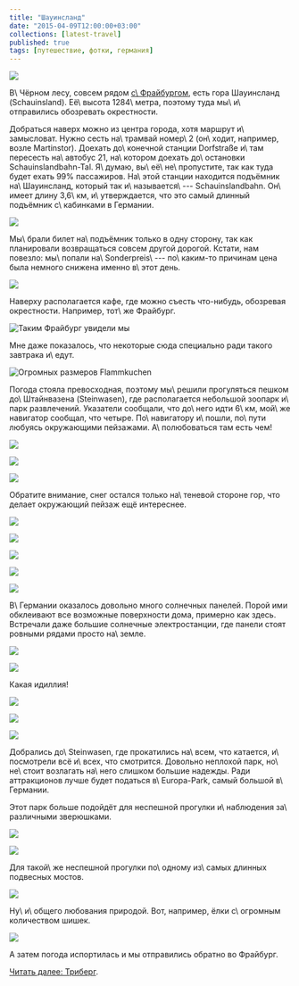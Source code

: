 ```yaml
---
title: "Шауинсланд"
date: "2015-04-09T12:00:00+03:00"
collections: [latest-travel]
published: true
tags: [путешествие, фотки, германия]
---
```


![](/images/travel/2015-03-schwarzwald/schauinsland-cover.jpg)

В\ Чёрном лесу, совсем рядом [с\ Фрайбургом][freiburg], есть гора Шауинсланд (Schauinsland). Её\ высота 1284\ метра, поэтому туда 
мы\ и\ отправились обозревать окрестности.

<!--more-->

Добраться наверх можно из центра города, хотя маршрут и\ замысловат. Нужно сесть на\ трамвай номер\ 2 (он\ ходит, 
например, возле Martinstor). Доехать до\ конечной станции Dorfstraße и\ там пересесть на\ автобус 21, на\ котором 
доехать до\ остановки Schauinslandbahn-Tal. Я\ думаю, вы\ её\ не\ пропустите, так как туда будет ехать 99% пассажиров. 
На\ этой станции находится подъёмник на\ Шауинсланд, который так и\ называется\ --- Schauinslandbahn. Он\ имеет длину 
3,6\ км, и\ утверждается, что это самый длинный подъёмник с\ кабинками в Германии.

![](/images/travel/2015-03-schwarzwald/schauinsland-bahn-1.jpg)
 
Мы\ брали билет на\ подъёмник только в одну сторону, так как планировали возвращаться совсем другой дорогой. Кстати, нам 
повезло: мы\ попали на\ Sonderpreis\ --- по\ каким-то причинам цена была немного снижена именно в\ этот день.

![](/images/travel/2015-03-schwarzwald/schauinsland-bahn-2.jpg)

Наверху располагается кафе, где можно съесть что-нибудь, обозревая окрестности. Например, тот\ же Фрайбург.

![Таким Фрайбург увидели мы](/images/travel/2015-03-schwarzwald/schauinsland-freiburg.jpg "Таким Фрайбург увидели мы")

Мне даже показалось, что некоторые сюда специально ради такого завтрака и\ едут.

![Огромных размеров Flammkuchen](/images/travel/2015-03-schwarzwald/schauinsland-flammkuchen.jpg "Огромных размеров Flammkuchen")

Погода стояла превосходная, поэтому мы\ решили прогуляться пешком до\ Штайнвазена (Steinwasen), где располагается 
небольшой зоопарк и\ парк развлечений. Указатели сообщали, что до\ него идти 6\ км, мой\ же навигатор сообщал, что 
четыре. По\ навигатору и\ пошли, по\ пути любуясь окружающими пейзажами. А\ полюбоваться там есть чем!

![](/images/travel/2015-03-schwarzwald/schauinsland-route-1.jpg)

![](/images/travel/2015-03-schwarzwald/schauinsland-route-2.jpg)

![](/images/travel/2015-03-schwarzwald/schauinsland-route-3.jpg)

Обратите внимание, снег остался только на\ теневой стороне гор, что делает окружающий пейзаж ещё интереснее.

![](/images/travel/2015-03-schwarzwald/schauinsland-route-4.jpg)

![](/images/travel/2015-03-schwarzwald/schauinsland-route-5.jpg)
                                                          
![](/images/travel/2015-03-schwarzwald/schauinsland-route-6.jpg)

![](/images/travel/2015-03-schwarzwald/schauinsland-route-7.jpg)

![](/images/travel/2015-03-schwarzwald/schauinsland-route-8.jpg)

В\ Германии оказалось довольно много солнечных панелей. Порой ими обклеивают все возможные поверхности дома, примерно 
как здесь. Встречали даже большие солнечные электростанции, где панели стоят ровными рядами просто на\ земле. 

![](/images/travel/2015-03-schwarzwald/schauinsland-route-9.jpg)

![](/images/travel/2015-03-schwarzwald/schauinsland-route-10.jpg)

Какая идиллия!

![](/images/travel/2015-03-schwarzwald/schauinsland-route-11.jpg)

![](/images/travel/2015-03-schwarzwald/schauinsland-route-12.jpg)

![](/images/travel/2015-03-schwarzwald/schauinsland-route-13.jpg)

Добрались до\ Steinwasen, где прокатились на\ всем, что катается, и\ посмотрели всё и\ всех, что смотрится. Довольно 
неплохой парк, но\ не\ стоит возлагать на\ него слишком большие надежды. Ради аттракционов лучше будет податься 
в\ Europa-Park, самый большой в\ Германии.

Этот парк больше подойдёт для неспешной прогулки и\ наблюдения за\ различными зверюшками.

![](/images/travel/2015-03-schwarzwald/steinwasen-animal-1.jpg)

![](/images/travel/2015-03-schwarzwald/steinwasen-animal-2.jpg)

Для такой\ же неспешной прогулки по\ одному из\ самых длинных подвесных мостов.

![](/images/travel/2015-03-schwarzwald/steinwasen-hanging-bridge.jpg)

Ну\ и\ общего любования природой. Вот, например, ёлки с\ огромным количеством шишек.

![](/images/travel/2015-03-schwarzwald/steinwasen-cones.jpg)

А затем погода испортилась и мы отправились обратно во Фрайбург.

[Читать далее: Триберг][triberg].

[freiburg]: /post/freiburg/
[triberg]: /post/triberg/
